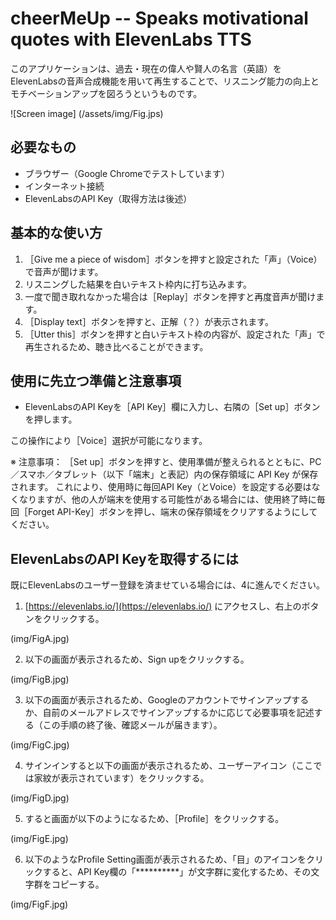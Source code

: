 # cheerMeUp -- Speaks motivational quotes with ElevenLabs TTS

このアプリケーションは、過去・現在の偉人や賢人の名言（英語）をElevenLabsの音声合成機能を用いて再生することで、リスニング能力の向上とモチベーションアップを図ろうというものです。

![Screen image]
(/assets/img/Fig.jps)

## 必要なもの

- ブラウザー（Google Chromeでテストしています）
- インターネット接続
- ElevenLabsのAPI Key（取得方法は後述）

## 基本的な使い方

1. ［Give me a piece of wisdom］ボタンを押すと設定された「声」（Voice）で音声が聞けます。
1. リスニングした結果を白いテキスト枠内に打ち込みます。
1. 一度で聞き取れなかった場合は［Replay］ボタンを押すと再度音声が聞けます。
1. ［Display text］ボタンを押すと、正解（？）が表示されます。
1. ［Utter this］ボタンを押すと白いテキスト枠の内容が、設定された「声」で再生されるため、聴き比べることができます。

## 使用に先立つ準備と注意事項

- ElevenLabsのAPI Keyを［API Key］欄に入力し、右隣の［Set up］ボタンを押します。

この操作により［Voice］選択が可能になります。

※ 注意事項：
［Set up］ボタンを押すと、使用準備が整えられるとともに、PC／スマホ／タブレット（以下「端末」と表記）内の保存領域に API Key が保存されます。
これにより、使用時に毎回API Key（とVoice）を設定する必要はなくなりますが、他の人が端末を使用する可能性がある場合には、使用終了時に毎回［Forget API-Key］ボタンを押し、端末の保存領域をクリアするようにしてください。

## ElevenLabsのAPI Keyを取得するには

既にElevenLabsのユーザー登録を済ませている場合には、4に進んでください。

1. [https://elevenlabs.io/](https://elevenlabs.io/) にアクセスし、右上のボタンをクリックする。

(img/FigA.jpg)

2. 以下の画面が表示されるため、Sign upをクリックする。

(img/FigB.jpg)

3. 以下の画面が表示されるため、Googleのアカウントでサインアップするか、自前のメールアドレスでサインアップするかに応じて必要事項を記述する（この手順の終了後、確認メールが届きます）。

(img/FigC.jpg)

4. サインインすると以下の画面が表示されるため、ユーザーアイコン（ここでは家紋が表示されています）をクリックする。

(img/FigD.jpg)

5. すると画面が以下のようになるため、［Profile］をクリックする。

(img/FigE.jpg)

6. 以下のようなProfile Setting画面が表示されるため、「目」のアイコンをクリックすると、API Key欄の「**********」が文字群に変化するため、その文字群をコピーする。

(img/FigF.jpg)
